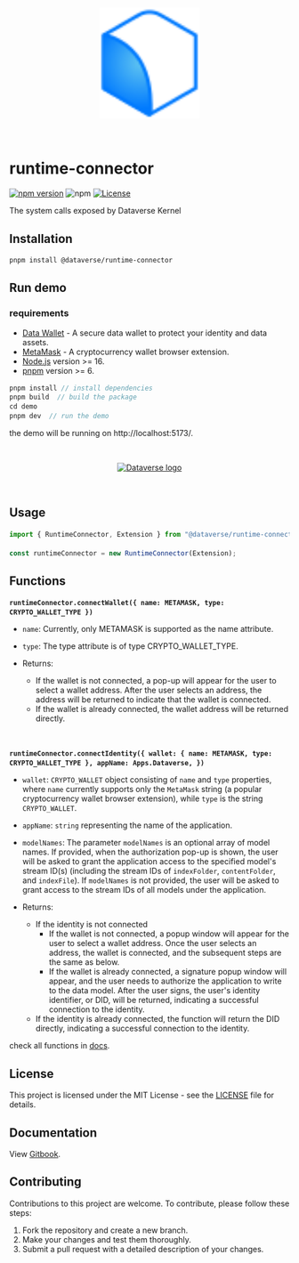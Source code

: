 <br/>
<p align="center">
<a href=" " target="_blank">
<img src="./logo.svg" width="180" alt="Dataverse logo">
</a >
</p >
<br/>

# runtime-connector

[![npm version](https://img.shields.io/npm/v/@dataverse/runtime-connector.svg)](https://www.npmjs.com/package/@dataverse/runtime-connector)
![npm](https://img.shields.io/npm/dw/@dataverse/runtime-connector)
[![License](https://img.shields.io/npm/l/@dataverse/runtime-connector.svg)](https://github.com/dataverse-os/runtime-connector/blob/main/LICENSE.md)

The system calls exposed by Dataverse Kernel

## Installation

```bash
pnpm install @dataverse/runtime-connector
```

## Run demo
### requirements
- [Data Wallet](https://chrome.google.com/webstore/detail/dataverse/kcigpjcafekokoclamfendmaapcljead) - A secure data wallet to protect your identity and data assets.
- [MetaMask](https://chrome.google.com/webstore/detail/metamask/nkbihfbeogaeaoehlefnkodbefgpgknn) - A cryptocurrency wallet browser extension.
- [Node.js](https://nodejs.org/en/) version >= 16.
- [pnpm](https://pnpm.io/) version >= 6.

```typescript
pnpm install // install dependencies
pnpm build  // build the package
cd demo
pnpm dev  // run the demo
```

the demo will be running on http://localhost:5173/.

<br/>
<p align="center">
<a href=" " target="_blank">
<img src="https://i.imgur.com/U069RGb.png" width="300" alt="Dataverse logo">
</a >
</p >
<br/>

## Usage

```typescript
import { RuntimeConnector, Extension } from "@dataverse/runtime-connector";

const runtimeConnector = new RuntimeConnector(Extension);
```

## Functions

**`runtimeConnector.connectWallet({ name: METAMASK, type: CRYPTO_WALLET_TYPE })`**

- `name`: Currently, only METAMASK is supported as the name attribute.
- `type`: The type attribute is of type CRYPTO_WALLET_TYPE.

- Returns:
  - If the wallet is not connected, a pop-up will appear for the user to select a wallet address. After the user selects an address, the address will be returned to indicate that the wallet is connected.
  - If the wallet is already connected, the wallet address will be returned directly.

<br>

**`runtimeConnector.connectIdentity({ wallet: { name: METAMASK, type: CRYPTO_WALLET_TYPE }, appName: Apps.Dataverse, })`**

- `wallet`: `CRYPTO_WALLET` object consisting of `name` and `type` properties, where `name` currently supports only the `MetaMask` string (a popular cryptocurrency wallet browser extension), while `type` is the string `CRYPTO_WALLET`.
- `appName`: `string` representing the name of the application.
- `modelNames`: The parameter `modelNames` is an optional array of model names. If provided, when the authorization pop-up is shown, the user will be asked to grant the application access to the specified model's stream ID(s) (including the stream IDs of `indexFolder`, `contentFolder`, and `indexFile`). If `modelNames` is not provided, the user will be asked to grant access to the stream IDs of all models under the application.

- Returns:
  - If the identity is not connected
    - If the wallet is not connected, a popup window will appear for the user to select a wallet address. Once the user selects an address, the wallet is connected, and the subsequent steps are the same as below.
    - If the wallet is already connected, a signature popup window will appear, and the user needs to authorize the application to write to the data model. After the user signs, the user's identity identifier, or DID, will be returned, indicating a successful connection to the identity.
  - If the identity is already connected, the function will return the DID directly, indicating a successful connection to the identity.

check all functions in [docs](https://gitbook.dataverse-os.com/api-documentation).

## License

This project is licensed under the MIT License - see the [LICENSE](LICENSE.md) file for details.

## Documentation

View [Gitbook](https://gitbook.dataverse-os.com/).

## Contributing

Contributions to this project are welcome. To contribute, please follow these steps:

1. Fork the repository and create a new branch.
2. Make your changes and test them thoroughly.
3. Submit a pull request with a detailed description of your changes.
